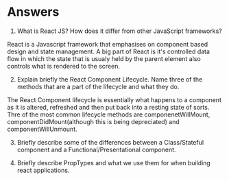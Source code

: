 # Answers

1. What is React JS? How does it differ from other JavaScript frameworks?

React is a Javascript framework that emphasises on component based design and state management. A big part of React is it's controlled data flow in which the state that is usualy held by the parent element also controls what is rendered to the screen.


2. Explain briefly the React Component Lifecycle. Name three of the methods that are a part of the lifecycle and what they do.

The React Component lifecycle is essentially what happens to a component as it is altered, refreshed and then put back into a resting state of sorts. Thre of the most common lifecycle methods are componenetWillMount, componentDidMount(although this is being depreciated) and componentWillUnmount.


3. Briefly describe some of the differences between a Class/Stateful component and a Functional/Presentational component.


4. Briefly describe PropTypes and what we use them for when building react applications.

